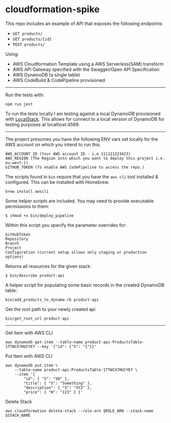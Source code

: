 # cloudformation-spike

This repo includes an example of API that exposes the following endpoints:
- `GET products/` 
- `GET products/{id}` 
- `POST products/` 

Using:
- AWS Cloudformation Template using a AWS Serverless(SAM) transform
- AWS API Gateway specified with the Swagger/Open API Specification
- AWS DynamoDB (a single table)
- AWS CodeBuild & CodePipeline provisioned 

----

Run the tests with:
```
npm run jest
```

To run the tests locally I am testing against a local DynamoDB provisioned with [LocalStack](https://github.com/localstack/localstack). This allows for connect to a local version of DynamoDB for testing purposes at localhost:4569.

----

The project presumes you have the following ENV vars set locally for the AWS account on which you intend to run this.

```
AWS_ACCOUNT_ID (Your AWS account ID - i.e 111121323423)
AWS_REGION (The Region into which you want to deploy this project i.e. eu-west-1)
GITHUB_TOKEN (To enable AWS CodePipeline to access the repo.)
```

The scripts found in `bin` require that you have the `aws cli` tool installed & configured. This can be installed with Homebrew.
```
brew install awscli
```


Some helper scripts are included. You may need to provide executable permissions to them:

```
$ chmod +x bin/deploy_pipeline
```

Within this script you specify the parameter overrides for:

```
GitHubToken
Repository
Branch
Project
Configuration (current setup allows only staging or production options)
```


Returns all resources for the given stack:
```
$ bin/describe product-api
```


A helper script for populating some basic records in the created DynamoDB table:
```
bin/add_products_to_dynamo.rb product-api
```


Get the root path to your newly created api
```
bin/get_root_url product-api
```


-----

Get Item with AWS CLI
```
aws dynamodb get-item --table-name product-api-ProductsTable-1TTWCX7HUCYEY --key '{"id": {"S": "1"}}'
```

Put Item with AWS CLI
```
aws dynamodb put-item \
    --table-name product-api-ProductsTable-1TTWCX7HUCYEY \
    --item '{
		"id": { "S": "99" },
		"title": { "S": "Something" },
		"description": { "S": "XYZ" },
		"price": { "N": "123" } }'
```

Delete Stack
```
aws cloudformation delete-stack --role-arn $ROLE_ARN --stack-name $STACK_NAME
```
